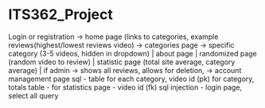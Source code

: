 # ITS362_Project

Login or registration -> home page (links to categories, example reviews(highest/lowest reviews video) -> categories page -> specific category (3-5 videos, hidden in dropdown)
	|												  about page 
	|												  randomized page (random video to review)
	|												  statistic page (total site average, category average)
	|
if admin -> shows all reviews, allows for deletion, -> account management page
sql - table for each category, video id (pk) for category, totals table - for statistics page - video id (fk)
sql injection - login page, select all query
